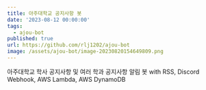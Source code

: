 ```yaml
---
title: 아주대학교 공지사항 봇
date: '2023-08-12 00:00:00'
tags:
  - ajou-bot
published: true
url: https://github.com/rlj1202/ajou-bot
image: /assets/ajou-bot/image-20230820154649809.png
---
```


아주대학교 학사 공지사항 및 여러 학과 공지사항 알림 봇 with RSS, Discord Webhook, AWS Lambda, AWS DynamoDB
